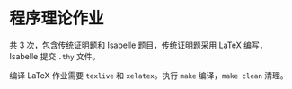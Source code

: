 # 程序理论作业

共 3 次，包含传统证明题和 Isabelle 题目，传统证明题采用 LaTeX 编写，Isabelle 提交 `.thy` 文件。

编译 LaTeX 作业需要 `texlive` 和 `xelatex`。执行 `make` 编译，`make clean` 清理。